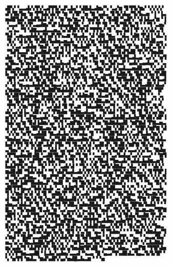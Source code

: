 ▟▛▞▝▃▃▟▞▞▛▞▃▟▜▜▞▃▛▃▙▞▝▟█▟▃▟▆▞▚▝▃▞▆▝▊▜▜▞▆▞▝▞▞▞▞▟▚▜▙▜▅▝▆▝▛▜▟▞▟▞▛▝▆▝▚▜▛▝▅▝▇▝▄▟▃▝▊▜▞▟▄▞▜▞▙▃▅▝▐▝▐▃▅▟█▜▟▞▚▟▟▜▟▟▝▟▝▝▇▝▆▞▆▃▜▝▅▟▜▞▚▝▉▟█▝▚▟▛▞▝▟▐▟▃▞▆▝▐▝▃▃▞▜▞▞▛▃▄▟▆▞▚▛▐▟▄▟▄▜▙▝▃▞▝▝▛▝▉▝▃▜▞▜▙▜▄▜▝▝▝▜▝▃▅▞▝▃▚▃▝▜▝▟▇▃▃▟▃▃▅▃▚▞▟▜▛▞▛▟▝▜▜▜▞▝▊▝▄▃▜▟▐▝▛▝▞▞▟▞▃▜▜▟▝▃▅▃▄▟▟▞▄▜▚▟▚▜▚▃▆▝▇▃▟▃▝▟▝▟▇▝▆▃▝▝▟▃▝▟▇▝▛▟▐▝▟▃▚▝▊▞▝▟▐▞▙▝▛▟▉▞▙▟▅▃▅▃▙▝▞▞▞▞▆▝▟▟▅▜▜▝▛▞▞▝▞▝▐▝▛▟▊▃▄▝▝▝▞▃▞▃▟▟▅▝▆▟▚▝▃▞▄▜▜▝▇▃▙▟▛▝▚▝▐▟▄▝▇▟▅▝▛▝▆▝▉▃▛▃▜▞▞▝▜▟▜▃▃▛▐▞▃▟▇▟▚▟▚▟▝▟▝▝▄▝▚▝▃▝▛▃▞▟▛▝▊▟▜▟▉▝▛▞▚▜▅▟▇▟▅▝▐▞▜▃▅▟▚▝▊▃▙▞▟▝▝▝▄▜▚▜▅▝▜▟▝▝▛▞▛▜▜▟▜▃▟▃▄▝▃▞▞▝▅▜▄▜▙▃▜▞▅▞▅▝▜▜▞▃▚▃▙▃▟▝▛▃▞▝▝▝▇▝▉▃▜▟▚▃▛▝▄▟▞▃▄▟▄▞▚▝▃▟▉▃▅▞▃▟▟▟▊▜▙▟▝▜▛▟▝▞▅▃▅▜▞▝▃▟▆▞▄▛▐▞▄▟▃▃▅▟▉▃▄▝▞▃▟▞▙▝▜▞▟▟▊▝▅▝▊▟▟▟▜▝▐▜▛▞▅▞▟▞▚▝▃▝▚▃▟▝▐▟▇▞▙▝█▟▞▞▙▞▛▟█▝█▜▝▃▞▞▟▝█▞▄▜▟▜▚▝▝▞▝▞▛▝█▝▜▞▅▜▙▝▉▝▇▜▙▟▊▞▙▝▚▞▙▜▃▟▞▝▟▝▅▃▄▃▙▟▟▜▄▜▄▃▞▃▜▝▛▃▚▞▃▟▇▜▅▝▅▝▚▝▄▛▐▝▟▜▃▟▉▞▟▃▞▞▆▟▆▞▝▞▃▝▛▞▙▟▇▛▇▟▟▟▊▞▝▝▃▝▝▝▆▟█▝▇▟▚▝▜▞▛▟█▜▟▞▝▜▛▜▞▟▉▜▜▟▅▟▛▜▄▟▊▞▃▞▃▟▚▝▟▟▆▟▊▝▟▃▅▜▝▝█▞▆▝▇▃▜▜▝▝▃▝▃▝▆▝█▞▛▜▝▟▆▞▚▜▜▞▚▝▊▝▚▝▝▃▚▝▞▟▇▃▆▞▚▝▝▞▞▟▜▞▛▜▃▞▝▝▞▝▛▜▝▞▆▞▜▜▟▝▝▃▞▟▟▝█▝▛▃▆▝▜▟▄▟▇▞▃▞▜▝▃▝▉▞▜▝▜▜▞▃▜▞▚▟▞▃▞▟▐▃▝▟▊▞▃▞▝▛▇▟▅▝▇▟▆▃▟▃▄▝▝▜▞▟▟▝▐▜▃▝▇▝█▝▊▞▄▞▅▞▅▜▞▞▜▝▃▛▇▃▄▟▞▝▅▟▜▃▃▜▞▜▛▟█▟▚▟▞▃▃▟▟▟▉▃▙▟▅▜▛▟▊▞▟▛▐▜▟▞▄▞▆▝▉▟▐▟▆▞▄▞▚▜▝▃▆▛▇▞▞▜▞▜▅▝▇▟▇▟▄▟▊▝▆▛▇▟▝▛▇▃▅▃▟▝▄▞▙▞▆▝█▛▇▃▅▞▆▝▟▞▝▟▄▟▇▞▛▝▃▃▚▟▇▝▞▟▊▞▝▃▜▜▛▞▆▛▇▝▟▝▞▞▅▝▅▜▚▃▟▟█▝▇▃▟▃▙▞▞▟▚▟▄▝▊▝▝▜▝▟▉▜▟▃▞▞▃▟▜▃▙▞▆▞▞▜▅▟▄▞▄▃▚▝▛▜▙▃▚▞▜▟▊▟▆▃▄▟▆▞▙▃▞▝█▟█▟▅▞▟▝▞▞▃▜▙▝▊▟▟▃▙▟▚▜▜▝▊▜▞▟▛▃▙▛▐▜▙▝▜▝▉▃▚▞▟▝▄▟▊▟▚▝▊▟▊▞▆▛▇▝▉▞▅▝▝▟▃▜▅▞▚▞▃▝▐▟▊▃▝▟▟▝▄▞▄▟▝▞▛▞▟▝▝▞▃▝▄▜▄▜▛▞▃▃▞▞▄▜▃▝▇▟▅▞▛▜▄▟▅▟▊▟█▝▃▟▉▜▙▟▚▝▅▞▜▝▇▝▝▃▃▜▜▝▃▞▙▟▄▞▃▞▞▃▃▞▝▝▇▜▟▝▄▝▇▞▝▃▛▜▛▃▜▟▞▜▅▞▝▜▝▝▉▞▝▞▄▜▙▟▝▜▅▃▟▞▚▟▟▃▙▟▆▃▅▜▙▟▟▜▜▞▚▟▃▝▜▞▝▝▞▝▃▟▞▟▝▝▜▞▝▞▙▝▆▜▞▟▇▟▃▝▟▃▝▞▜▝▝▟▞▞▆▟▉▟▉▝▜▟▞▟▟▝▝▜▝▟▟▜▄▟▃▟▞▞▛▞▟▟▃▟▄▞▛▜▞▟▟▜▟▃▚▝▊▜▜▛▐▟▝▜▞▃▟▜▅▃▝▝▉▃▛▜▚▟▚▃▚▃▅▞▞▝▃▝▅▝▚▜▃▜▚▟█▜▄▝█▜▞▝▞▞▄▜▃▜▙▛▐▟▛▜▙▟▅▃▛▝▅▟▊▝▚▝▜▝▇▞▙▜▝▃▚▜▛▟▅▟▚▝▝▝▄▝▝▜▄▝▉▞▚▟▉▜▜▜▄▃▞▜▟▞▟▃▙▝▃▝▟▟▇▜▞▜▝▞▅▟▇▞▜▟█▃▃▜▝▞▚▝▝▞▃▞▃▃▙▜▝▞▆▟▚▞▟▝▟▝█▝▚▟▇▞▛▝▚▜▞▃▟▞▝▝▄▛▐▞▚▝▇▞▜▟▄▝▛▞▙▃▆▞▅▜▟▝▇▟▜▝▇▞▟▝▊▞▅▞▚▟█▟▄▟▊▞▞▝▟▟▛▜▜▝▝▃▅▝▟▜▙▃▝▛▇▝▐▛▇▝▄▟▅▃▞▟▟▃▛▝▊▝▊▝▆▜▟▝▛▟█▃▚▟▅▟█▟▄▝▃▟▛▞▄▜▅▝█▛▇▞▙▟▟▝▝▝█▃▚▝▜▞▅▟▉▝▊▃▙▝▆▝▃▞▃▃▞▞▚▃▜▝█▝▅▟▚▝▉▞▄▜▞▝▇▃▆▃▅▞▜▛▇▟█▜▝▞▄▟▞▜▜▃▞▞▜▜▅▝▅▜▞▝▟▞▃▜▜▝▆▝▐▃▆▝▟▝▉▟▄▜▄▟▇▝▛▃▛▃▚▞▝▝▅▞▃▃▜▟▚▟▞▟▟▝▅▛▇▜▅▃▞▜▜▜▜▃▟▟▅▞▄▟▅▜▜▝▅▞▜▝▞▞▝▝▉▞▛▞▝▝▉▝▆▃▅▝▆▃▟▜▜▝▊▟▚▃▚▜▟▟▉▟▆▃▞▞▙▜▝▝▉▞▅▜▞▞▞▜▅▃▝▞▚▟▛▃▜▝▊▟▞▟▄▞▙▞▙▝▉▜▝▞▃▜▄▝▄▃▜▝▜▟▅▞▝▝▝▝▇▟▝▟▆▟▄▞▜▞▆▟▝▝█▟▛▃▃▟▆▛▐▞▞▟▟▞▛▝▊▜▟▜▄▟▆▝▐▞▄▃▟▜▚▝▚▃▝▝▄▃▄▜▙▞▅▃▚▞▃▜▙▃▙▟█▞▆▜▞▞▄▝▞▝▇▜▃▜▃▞▙▞▛▃▜▞▟▟▛▞▚▜▛▝▞▃▙▟▇▟▆▞▄▟▞▜▝▟▟▜▚▜▚▝▉▞▟▞▄▜▅▟▇▜▛▟█▝▚▃▆▟▝▟▅▃▝▃▄▛▇▝▜▜▛▟▅▞▞▞▛▜▅▃▄▟█▝▐▃▙▞▄▟▅▞▃▃▟▝▚▃▄▝█▝▄▃▞▜▚▟▉▟▃▜▄▃▜▞▙▜▛▝▚▝▅▜▜▝▆▟▃▝▆▟▚▟▛▞▄▞▅▟█▃▙▃▆▝▝▝▅
